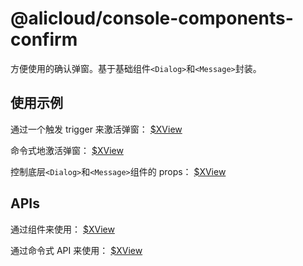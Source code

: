 # @alicloud/console-components-confirm

方便使用的确认弹窗。基于基础组件`<Dialog>`和`<Message>`封装。

## 使用示例

通过一个触发 trigger 来激活弹窗：
[$XView](https://xconsole.aliyun-inc.com/demo-playground?consoleOSId=console-components-confirm-docs&entryKey=basic/index)

命令式地激活弹窗：
[$XView](https://xconsole.aliyun-inc.com/demo-playground?consoleOSId=console-components-confirm-docs&entryKey=imperative/index)

控制底层`<Dialog>`和`<Message>`组件的 props：
[$XView](https://xconsole.aliyun-inc.com/demo-playground?consoleOSId=console-components-confirm-docs&entryKey=passProps/index)

## APIs

通过组件来使用：
[$XView](https://xconsole.aliyun-inc.com/demo-playground?consoleOSId=console-components-confirm-docs&entryKey=types/IConfirmProps)

通过命令式 API 来使用：
[$XView](https://xconsole.aliyun-inc.com/demo-playground?consoleOSId=console-components-confirm-docs&entryKey=types/IShowConfirmDialogConfig)
